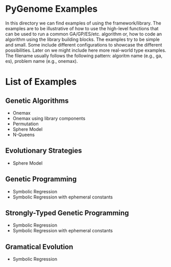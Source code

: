 # PyGenome Examples

In this directory we can find examples of using the framework/library. The examples are to be illustrative of how to use the high-level functions that can be used to run a common GA/GP/ES/etc. algorithm or, how to code an algorithm using the library building blocks. The examples try to be simple and small. Some include different configurations to showcase the different possibilities. Later on we might include here more real-world type examples. The filename usually follows the following pattern: algoritm name (e.g., ga, es), problem name (e.g., onemax).

# List of Examples
## Genetic Algorithms
+ Onemax
+ Onemax using library components
+ Permutation
+ Sphere Model
+ N-Queens

## Evolutionary Strategies
+ Sphere Model

## Genetic Programming
+ Symbolic Regression
+ Symbolic Regression with ephemeral constants

## Strongly-Typed Genetic Programming
+ Symbolic Regression
+ Symbolic Regression with ephemeral constants

## Gramatical Evolution
+ Symbolic Regression

